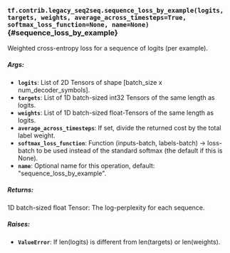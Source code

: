 ### `tf.contrib.legacy_seq2seq.sequence_loss_by_example(logits, targets, weights, average_across_timesteps=True, softmax_loss_function=None, name=None)` {#sequence_loss_by_example}

Weighted cross-entropy loss for a sequence of logits (per example).

##### Args:


*  <b>`logits`</b>: List of 2D Tensors of shape [batch_size x num_decoder_symbols].
*  <b>`targets`</b>: List of 1D batch-sized int32 Tensors of the same length as logits.
*  <b>`weights`</b>: List of 1D batch-sized float-Tensors of the same length as logits.
*  <b>`average_across_timesteps`</b>: If set, divide the returned cost by the total
    label weight.
*  <b>`softmax_loss_function`</b>: Function (inputs-batch, labels-batch) -> loss-batch
    to be used instead of the standard softmax (the default if this is None).
*  <b>`name`</b>: Optional name for this operation, default: "sequence_loss_by_example".

##### Returns:

  1D batch-sized float Tensor: The log-perplexity for each sequence.

##### Raises:


*  <b>`ValueError`</b>: If len(logits) is different from len(targets) or len(weights).

